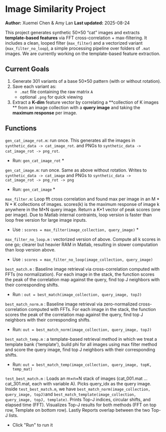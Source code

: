 # Image Similarity Project

**Author:** Xuemei Chen & Amy Lan 
**Last updated:** 2025-08-24

This project generates synthetic 50×50 “cat” images and extracts **template-based features** via FFT cross-correlation + max-filtering. It includes a clean, looped filter (`max_filter`) and a vectorized variant (`max_filter_no_loop`), a simple processing pipeline over folders of `.mat` images. We are currently working on the template-based feature extraction.

## Current Goals

1. Generate 301 variants of a base 50×50 pattern (with or without rotation).
2. Save each variant as:
   - `.mat` file containing the raw matrix `A`
   - optional `.png` for quick viewing
3. Extract a **K-dim** feature vector by correlating a **collection of K images ** from an image collection with a **query image** and taking the **maximum response** per image.

## Functions
`gen_cat_image_rot.m`: run once. This generates all the images in `synthetic_data -> cat_image_rot`. and PNGs to `synthetic_data -> cat_image_rot -> png_rot`. 
* Run: `gen_cat_image_rot` *

`gen_cat_image.m`: run once. Same as above without rotation. Writes to `synthetic_data -> cat_image` and PNGs to `synthetic_data -> cat_image_rot -> png_rot -> png`
* Run: `gen_cat_image` *


`max_filter.m`: Loop fft cross correlation and found max per image in an M * N * K collections of images. scores(k) is the maximum response of image k
anywhere in the M×N query image. Return a K*1 vector of peak scores (one per image). Due to Matlab internal contraints, loop version is faster than loop free version for large image inputs.
* Use : `scores = max_filter(image_collection, query_image)` *


`max_filter_no_loop.m` : vectorized version of above. Compute all k scores in one go; clearer but heavier RAM in Matlab, resulting in slower computation than loop version above.
* Use : `scores = max_filter_no_loop(image_collection, query_image)`

`best_match.m` : Baseline image retrieval via cross-correlation computed with FFTs (no normalization). For each image in the stack, the function scores the peak of the correlation map against the query, find top J neighbors with their corresponding shifts. 
* Run : `out = best_match(image_collection, query_image, topJ)`

`best_match_norm.m` : Baseline image retrieval via zero-normalized cross-correlation computed with FFTs. For each image in the stack, the function scores the peak of the correlation map against the query, find top J neighbors with their corresponding shifts. 
* Run: `out = best_match_norm(image_collection, query_image, topJ)`

`best_match_temp.m` : a template-based retrieval method in which we 
treat a template bank ('template'), build phi for all images using max filter method and score the query image, find top J neighbors with their corresponding shifts. 
* Run: `out = best_match_temp(image_collection, query_image, topK, temp_mat)`

`test_best_match.m` : Loads an m×n×N stack of images (cat_001.mat … cat_301.mat, each with variable A). Picks query_idx as the query image.
Inside `test_best_match.m`, we have `best_match_norm(image_collection, query_image, topJ)`and `best_match_template(image_collection, query_image, topJ, template)`. Prints Top-J indices, circular shifts, and elapsed time (FFT). Visualizes Top-J results for both methods (FFT on top row, Template on bottom row). Lastly Reports overlap between the two Top-J lists.
* Click "Run" to run it


